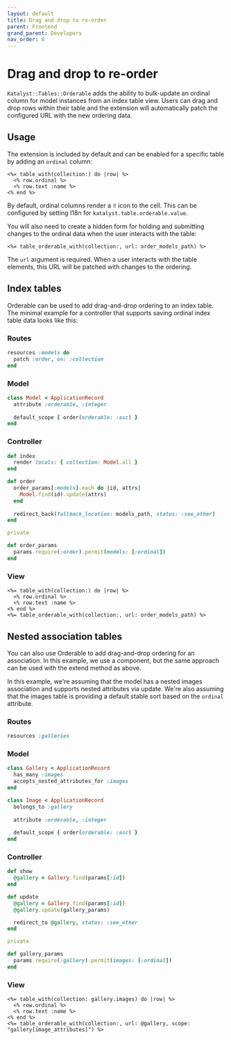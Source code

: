 ```yaml
---
layout: default
title: Drag and drop to re-order
parent: Frontend
grand_parent: Developers
nav_order: 8
---
```


# Drag and drop to re-order

`Katalyst::Tables::Orderable` adds the ability to bulk-update an ordinal column for model instances from an index table
view. Users can drag and drop rows within their table and the extension will automatically patch the configured URL with
the new ordering data.

## Usage

The extension is included by default and can be enabled for a specific table by adding an `ordinal` column:

```erb
<%= table_with(collection:) do |row| %>
  <% row.ordinal %>
  <% row.text :name %>
<% end %>
```

By default, ordinal columns render a `⠿` icon to the cell. This can be configured by setting I18n for
`katalyst.table.orderable.value`.

You will also need to create a hidden form for holding and submitting changes to the ordinal data when the user
interacts with the table:

```erb
<%= table_orderable_with(collection:, url: order_models_path) %>
```

The `url` argument is required. When a user interacts with the table elements, this URL will be patched with changes to
the ordering.

## Index tables

Orderable can be used to add drag-and-drop ordering to an index table. The minimal example for a controller that
supports saving ordinal index table data looks like this:

### Routes

```ruby
resources :models do
  patch :order, on: :collection
end
```

### Model
```ruby
class Model < ApplicationRecord
  attribute :orderable, :integer
  
  default_scope { order(orderable: :asc) }
end
```

### Controller
```ruby
def index
  render locals: { collection: Model.all }
end

def order
  order_params[:models].each do |id, attrs|
    Model.find(id).update(attrs)
  end
  
  redirect_back(fallback_location: models_path, status: :see_other)
end

private

def order_params
  params.require(:order).permit(models: [:ordinal])
end
```

### View

```erb
<%= table_with(collection:) do |row| %>
  <% row.ordinal %>
  <% row.text :name %>
<% end %>
<%= table_orderable_with(collection:, url: order_models_path) %>
```

## Nested association tables

You can also use Orderable to add drag-and-drop ordering for an association. In this example, we use a component, but
the same approach can be used with the extend method as above.

In this example, we're assuming that the model has a nested images association and supports nested attributes via
update. We're also assuming that the images table is providing a default stable sort based on the `ordinal` attribute.

### Routes

```ruby
resources :galleries
```

### Model
```ruby
class Gallery < ApplicationRecord
  has_many :images
  accepts_nested_attributes_for :images
end

class Image < ApplicationRecord 
  belongs_to :gallery
   
  attribute :orderable, :integer
  
  default_scope { order(orderable: :asc) }
end
```

### Controller
```ruby
def show
  @gallery = Gallery.find(params[:id])
end

def update
  @gallery = Gallery.find(params[:id])
  @gallery.update(gallery_params)

  redirect_to @gallery, status: :see_other
end

private

def gallery_params
  params.require(:gallery).permit(images: [:ordinal])
end
```

### View

```erb
<%= table_with(collection: gallery.images) do |row| %>
  <% row.ordinal %>
  <% row.text :name %>
<% end %>
<%= table_orderable_with(collection:, url: @gallery, scope: "gallery[image_attributes]") %>
```
